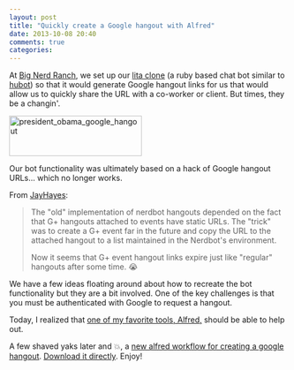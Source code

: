 ```yaml
---
layout: post
title: "Quickly create a Google hangout with Alfred"
date: 2013-10-08 20:40
comments: true
categories: 
---
```


At [Big Nerd Ranch](http://bignerdranch.com), we set up our [lita clone](https://github.com/jimmycuadra/lita) (a ruby based chat bot similar to [hubot](https://github.com/github/hubot)) so that it would generate Google hangout links for us that would allow us to quickly share the URL with a co-worker or client. But times, they be a changin'.

<a href="http://upload.wikimedia.org/wikipedia/commons/9/97/Barack_Obama_hangout.jpg" title="President Obama Google Hangout"><img src="http://upload.wikimedia.org/wikipedia/commons/9/97/Barack_Obama_hangout.jpg" width="240" height="73" alt="president_obama_google_hangout"></a>

<!-- more -->

Our bot functionality was ultimately based on a hack of Google hangout URLs...
which no longer works.

From [Jay](http://iamvery.com/)[Hayes](https://twitter.com/iamvery): 

> The "old" implementation of nerdbot hangouts depended on the fact that G+
> hangouts attached to events have static URLs. The "trick" was to create a G+
> event far in the future and copy the URL to the attached hangout to a list
> maintained in the Nerdbot's environment.
>
> Now it seems that G+ event hangout links expire just like "regular" hangouts
> after some time. :sob:

We have a few ideas floating around about how to recreate the bot functionality
but they are a bit involved. One of the key challenges is that you must be
authenticated with Google to request a hangout.

Today, I realized that [one of my favorite tools, Alfred,](http://blog.jonathanrwallace.com/blog/2013/02/02/quickr-flickr-search/)
should be able to help out.

A few shaved yaks later and :boom:, a [new alfred workflow for creating a google hangout](https://github.com/wallace/google_hangout_workflow). [Download it directly](https://github.com/wallace/google_hangout_workflow/raw/master/Google%20Hangout.alfredworkflow). Enjoy!
